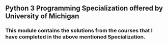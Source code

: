 ## Python 3 Programming Specialization offered by University of Michigan

### This module contains the solutions from the courses that I have completed in the above mentioned Specialization.